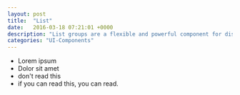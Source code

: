 ```yaml
---
layout: post
title:  "List"
date:   2016-03-18 07:21:01 +0000
description: "List groups are a flexible and powerful component for displaying not only simple lists of elements, but complex ones with custom content."
categories: "UI-Components"
---
```

<ul class="list">
  <li class="list__item">Lorem ipsum</li>
  <li class="list__item">Dolor sit amet</li>
  <li class="list__item">don't read this</li>
  <li class="list__item">if you can read this, you can read.</li>
</ul>
